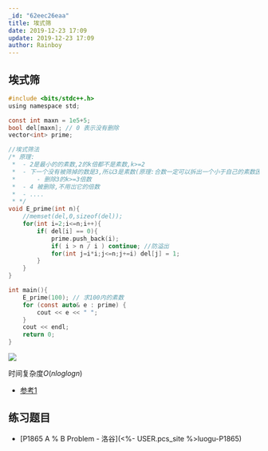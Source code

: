 ```yaml
---
_id: "62eec26eaa"
title: 埃式筛
date: 2019-12-23 17:09
update: 2019-12-23 17:09
author: Rainboy
---
```



## 埃式筛

<!-- template start -->
```c
#include <bits/stdc++.h>
using namespace std;

const int maxn = 1e5+5;
bool del[maxn]; // 0 表示没有删除
vector<int> prime;

//埃式筛法
/* 原理: 
 *  - 2是最小的的素数,2的k倍都不是素数,k>=2
 *  - 下一个没有被筛掉的数是3,所以3是素数(原理:合数一定可以拆出一个小于自己的素数因子)
 *      - 删除3的k>=3倍数
 *  - 4 被删除,不用岀它的倍数
 *  - ....
 * */
void E_prime(int n){
    //memset(del,0,sizeof(del));
    for(int i=2;i<=n;i++){
        if( del[i] == 0){
            prime.push_back(i);
            if( i > n / i ) continue; //防溢出
            for(int j=i*i;j<=n;j+=i) del[j] = 1;
        }
    }
}

int main(){
    E_prime(100); // 求100内的素数
    for (const auto& e : prime) {
        cout << e << " ";
    }
    cout << endl;
    return 0;
}
```
<!-- template end -->

![](https://upload.wikimedia.org/wikipedia/commons/b/b9/Sieve_of_Eratosthenes_animation.gif)

时间复杂度$O(nloglogn)$

- [参考1](https://blog.csdn.net/x_i_y_u_e/article/details/46365549?utm_source=blogxgwz5)

## 练习题目

 - [P1865 A % B Problem - 洛谷](<%- USER.pcs_site %>luogu-P1865)
